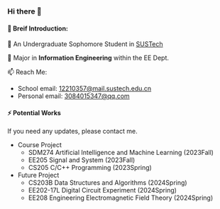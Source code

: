 ### Hi there 👋

#### 🌱 Breif Introduction:

🏫 An Undergraduate Sophomore Student in [SUSTech](https://www.sustech.edu.cn/)

📖 Major in **Information Engineering** within the EE Dept.

📫 Reach Me:
* School email: 12210357@mail.sustech.edu.cn
* Personal email: 3084015347@qq.com

#### ⚡️ Potential Works
If you need any updates, please contact me.

* Course Project
  *  SDM274 Artificial Intelligence and Machine Learning (2023Fall)
  *  EE205 Signal and System (2023Fall)
  *  CS205 C/C++ Programming (2023Spring)
* Future Project
  *  CS203B Data Structures and Algorithms (2024Spring)
  *  EE202-17L Digital Circuit Experiment (2024Spring)
  *  EE208 Engineering Electromagnetic Field Theory (2024Spring)

<!--
**JingjunXu/JingjunXu** is a ✨ _special_ ✨ repository because its `README.md` (this file) appears on your GitHub profile.

Here are some ideas to get you started:

- 🔭 I’m currently working on ...
- 🌱 I’m currently learning ...
- 👯 I’m looking to collaborate on ...
- 🤔 I’m looking for help with ...
- 💬 Ask me about ...
- 📫 How to reach me: ...
- 😄 Pronouns: ...
- ⚡ Fun fact: ...
-->
